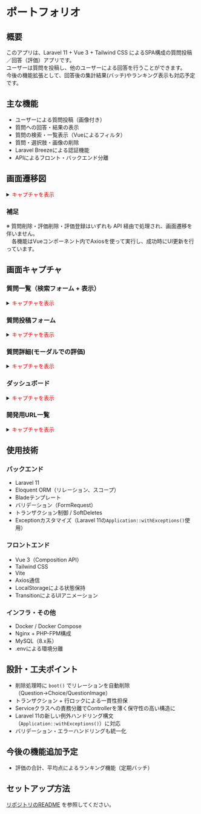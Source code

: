 # ポートフォリオ

## 概要

このアプリは、Laravel 11 + Vue 3 + Tailwind CSS によるSPA構成の質問投稿／回答（評価）アプリです。  
ユーザーは質問を投稿し、他のユーザーによる回答を行うことができます。  
今後の機能拡張として、回答後の集計結果(バッチ)やランキング表示も対応予定です。

## 主な機能

- ユーザーによる質問投稿（画像付き）
- 質問への回答・結果の表示
- 質問の検索・一覧表示（Vueによるフィルタ）
- 質問・選択肢・画像の削除
- Laravel Breezeによる認証機能
- APIによるフロント・バックエンド分離

## 画面遷移図

<details>

<summary><font color="Red">キャプチャを表示</font></summary>

![画面遷移図](../docs/images/tran.png)

</details>

### 補足

※ 質問削除・評価削除・評価登録はいずれも API 経由で処理され、画面遷移を伴いません。  
　各機能はVueコンポーネント内でAxiosを使って実行し、成功時にUI更新を行っています。


## 画面キャプチャ

### 質問一覧（検索フォーム + 表示）

<details>

<summary><font color="Red">キャプチャを表示</font></summary>

<p>質問一覧：初期表示</p>
<img src="./images/question-index.png" width="70%" />

<p>質問一覧：検索時</p>
<img src="./images/question-index-search.png" width="70%" />

検索時は非同期で取得の上一覧を再表示(vueコンポーネント)

</details>

### 質問投稿フォーム

<details>

<summary><font color="Red">キャプチャを表示</font></summary>

<p>質問登録：初期表示</p>
<img src="./images/question-create.png" width="70%" />

<p>質問登録：エラー</p>
<img src="./images/question-create-error.png" width="70%" />

登録成功時は質問一覧にリダイレクト処理

</details>

### 質問詳細(モーダルでの評価)

<details>

<summary><font color="Red">キャプチャを表示</font></summary>

<p>質問詳細：初期表示</p>
<img src="./images/question-show.png" width="70%" />

<p>質問詳細：評価押下時</p>
<img src="./images/choice-create.png" width="70%" />

<p>評価登録モーダルエラー</p>
<img src="./images/choice-create-error.png" width="70%" />

<p>評価登録モーダル登録後</p>
<img src="./images/choice-create-after.png" width="70%" />

質問詳細に表示する評価一覧は初期は同期、評価時は非同期で取得の上再表示

</details>

### ダッシュボード

<details>

<summary><font color="Red">キャプチャを表示</font></summary>

<p>ダッシュボード：初期表示</p>
<img src="./images/dashboard.png" width="70%" />

ログインユーザーの質問、評価、質問に紐づく評価の一覧を取得表示する。  
あなたの投稿、あなたの評価は非同期で取得(vueコンポーネント)  
削除押下時、非同期で削除の上、非同期で新規情報を取得の上再表示

</details>


### 開発用URL一覧

<details>

<summary><font color="Red">キャプチャを表示</font></summary>

<p>URL一覧</p>
<img src="./images/routes.png" width="70%" />

検証しにくいurlの検証や開発用の画面に即時アクセスできるように作成  

</details>


## 使用技術

### バックエンド
- Laravel 11
- Eloquent ORM（リレーション、スコープ）
- Bladeテンプレート
- バリデーション（FormRequest）
- トランザクション制御 / SoftDeletes
- Exceptionカスタマイズ（Laravel 11の`Application::withExceptions()`使用）

### フロントエンド
- Vue 3（Composition API）
- Tailwind CSS
- Vite
- Axios通信
- LocalStorageによる状態保持
- TransitionによるUIアニメーション

### インフラ・その他
- Docker / Docker Compose
- Nginx + PHP-FPM構成
- MySQL（8.x系）
- .envによる環境分離

## 設計・工夫ポイント

- 削除処理時に `boot()` でリレーションを自動削除（Question→Choice/QuestionImage）
- トランザクション + 行ロックによる一貫性担保
- Serviceクラスへの責務分離でControllerを薄く保守性の高い構造に
- Laravel 11の新しい例外ハンドリング構文（`Application::withExceptions()`）に対応
- バリデーション・エラーハンドリングも統一化

## 今後の機能追加予定

- 評価の合計、平均点によるランキング機能（定期バッチ）

## セットアップ方法

 [リポジトリのREADME](../README.md) を参照してください。
